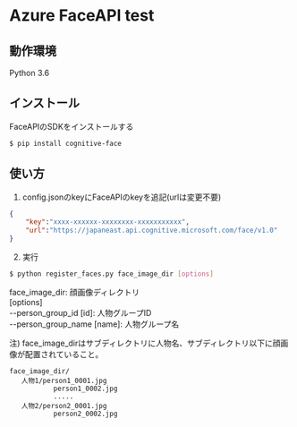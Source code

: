 # Azure FaceAPI test

## 動作環境
Python 3.6

## インストール
FaceAPIのSDKをインストールする
``` bash
$ pip install cognitive-face
```

## 使い方

1. config.jsonのkeyにFaceAPIのkeyを追記(urlは変更不要)
```json
{
    "key":"xxxx-xxxxxx-xxxxxxxx-xxxxxxxxxxx",
    "url":"https://japaneast.api.cognitive.microsoft.com/face/v1.0"
}
```
2. 実行

``` bash
$ python register_faces.py face_image_dir [options]
```
face_image_dir: 顔画像ディレクトリ  
[options]  
--person_group_id [id]: 人物グループID  
--person_group_name [name]: 人物グループ名  

注) face_image_dirはサブディレクトリに人物名、サブディレクトリ以下に顔画像が配置されていること。
```
face_image_dir/
   人物1/person1_0001.jpg
           person1_0002.jpg
           .....
   人物2/person2_0001.jpg
           person2_0002.jpg
```
